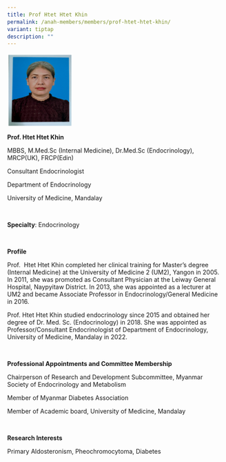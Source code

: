 ```yaml
---
title: Prof Htet Htet Khin
permalink: /anah-members/members/prof-htet-htet-khin/
variant: tiptap
description: ""
---
```

<p></p><div class="isomer-image-wrapper"><img style="width: 30%;" height="auto" width="100%" alt="" src="/images/ANAH ASEAN Network of Adrenal/Members/Prof__Htet_Htet_Khin.png"></div><p></p><p><strong>Prof. Htet Htet Khin</strong></p><p>MBBS, <a rel="noopener noreferrer nofollow" target="_blank">M.Med.Sc</a> (Internal Medicine), <a rel="noopener noreferrer nofollow" target="_blank">Dr.Med.Sc</a> (Endocrinology), MRCP(UK), FRCP(Edin)</p><p>Consultant Endocrinologist</p><p>Department of Endocrinology</p><p>University of Medicine, Mandalay</p><p>&nbsp;</p><p><strong>Specialty</strong>: Endocrinology</p><p>&nbsp;</p><p><strong>Profile</strong></p><p>Prof. &nbsp;Htet Htet Khin completed her clinical training for Master’s degree (Internal Medicine) at the University of Medicine 2 (UM2), Yangon in 2005. In 2011, she was promoted as Consultant Physician at the Leiway General Hospital, Naypyitaw District. In 2013, she was appointed as a lecturer at UM2 and became Associate Professor in Endocrinology/General Medicine in 2016.</p><p></p><p>Prof. Htet Htet Khin studied endocrinology since 2015 and obtained her degree of Dr. Med. Sc. (Endocrinology) in 2018. She was appointed as Professor/Consultant Endocrinologist of Department of Endocrinology, University of Medicine, Mandalay in 2022.</p><p>&nbsp;</p><p><strong>Professional Appointments and Committee Membership</strong></p><p>Chairperson of Research and Development Subcommittee, Myanmar Society of Endocrinology and Metabolism</p><p>Member of Myanmar Diabetes Association</p><p>Member of Academic board, University of Medicine, Mandalay</p><p>&nbsp;</p><p><strong>Research Interests</strong></p><p>Primary Aldosteronism, Pheochromocytoma, Diabetes</p>